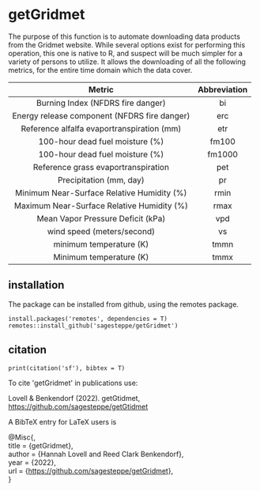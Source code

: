 # getGridmet

The purpose of this function is to automate downloading data products from the Gridmet website. While several options exist for performing this operation, this one is native to R, and suspect will be much simpler for a variety of persons to utilize. It allows the downloading of all the following metrics, for the entire time domain which the data cover. 





|                 Metric                        |      Abbreviation    |
| :-------------------------------------:       |  :-----------------: |
| Burning Index (NFDRS fire danger)             |          bi          |
| Energy release component (NFDRS fire danger)  |          erc         |
| Reference alfalfa evaportranspiration (mm)    |          etr         |
| 100-hour dead fuel moisture (%)               |         fm100        |
| 100-hour dead fuel moisture (%)               |         fm1000       |
| Reference grass evaportranspiration           |          pet         |
| Precipitation              (mm, day)          |          pr          |
| Minimum Near-Surface Relative Humidity (%)    |         rmin         |
| Maximum Near-Surface Relative Humidity (%)    |         rmax         |
| Mean Vapor Pressure Deficit (kPa)             |          vpd         |
| wind speed  (meters/second)                   |          vs          |
| minimum temperature  (K)                      |         tmmn 	       |	
| Minimum temperature (K)                       |         tmmx         |
 	


## installation

The package can be installed from github, using the remotes package. 
```
install.packages('remotes', dependencies = T)  
remotes::install_github('sagesteppe/getGridmet')  
```


## citation


```
print(citation('sf'), bibtex = T)
```

To cite 'getGridmet' in publications use:  

  Lovell & Benkendorf (2022). getGtidmet, https://github.com/sagesteppe/getGtidmet  

A BibTeX entry for LaTeX users is  

  @Misc{,  
    title = {getGridmet},  
    author = {Hannah Lovell and Reed Clark Benkendorf},  
    year = {2022},  
    url = {https://github.com/sagesteppe/getGridmet},  
  }  

